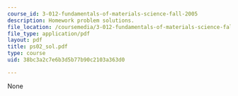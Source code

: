 ```yaml
---
course_id: 3-012-fundamentals-of-materials-science-fall-2005
description: Homework problem solutions.
file_location: /coursemedia/3-012-fundamentals-of-materials-science-fall-2005/38bc3a2c7e6b3d5b77b90c2103a363d0_ps02_sol.pdf
file_type: application/pdf
layout: pdf
title: ps02_sol.pdf
type: course
uid: 38bc3a2c7e6b3d5b77b90c2103a363d0

---
```

None